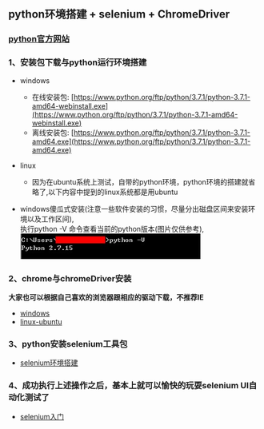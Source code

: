 ## python环境搭建 + selenium + ChromeDriver

### [python官方网站](https://www.python.org/)

### 1、安装包下载与python运行环境搭建

- windows
	- 在线安装包: [https://www.python.org/ftp/python/3.7.1/python-3.7.1-amd64-webinstall.exe](https://www.python.org/ftp/python/3.7.1/python-3.7.1-amd64-webinstall.exe)	
	- 离线安装包: [https://www.python.org/ftp/python/3.7.1/python-3.7.1-amd64.exe](https://www.python.org/ftp/python/3.7.1/python-3.7.1-amd64.exe)

- linux
	- 因为在ubuntu系统上测试，自带的python环境，python环境的搭建就省略了,以下内容中提到的linux系统都是用ubuntu

- windows傻瓜式安装(注意一些软件安装的习惯，尽量分出磁盘区间来安装环境以及工作区间),  
	执行python -V 命令查看当前的python版本(图片仅供参考),  
	![img](https://github.com/F-Monkey/python/blob/master/automate/src/evn/img/python-version.jpg)


### 2、chrome与chromeDriver安装

**大家也可以根据自己喜欢的浏览器跟相应的驱动下载，不推荐IE**
- [windows](https://github.com/F-Monkey/python/blob/master/automate/src/evn/windows.md)	
- [linux-ubuntu](https://github.com/F-Monkey/python/blob/master/automate/src/evn/linux.md)


### 3、python安装selenium工具包
- [selenium环境搭建](https://github.com/F-Monkey/python/blob/master/automate/src/evn/selenium.md)


### 4、成功执行上述操作之后，基本上就可以愉快的玩耍selenium UI自动化测试了
- [selenium入门](https://github.com/F-Monkey/python/tree/master/automate/src/code)